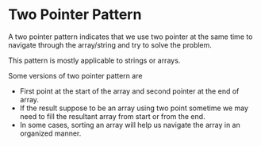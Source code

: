 # Two Pointer Pattern

A two pointer pattern indicates that we use two pointer at the same time to navigate through the array/string and try to solve the problem.

This pattern is mostly applicable to strings or arrays.

Some versions of two pointer pattern are

- First point at the start of the array and second pointer at the end of array.
- If the result suppose to be an array using two point sometime we may need to fill the resultant array from start or from the end.
- In some cases, sorting an array will help us navigate the array in an organized manner.
